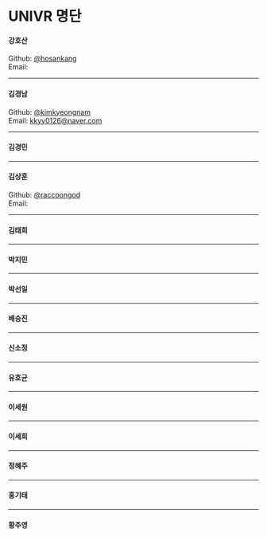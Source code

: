 # UNIVR 명단
#### 강호산
Github: [@hosankang](https://github.com/hosankang)  
Email: 

---
#### 김경남 
Github: [@kimkyeongnam](https://github.com/kimkyeongnam)  
Email: kkyy0126@naver.com

---
#### 김경민
---

#### 김상훈 
Github: [@raccoongod](https://github.com/raccoongod)  
Email: 

---
#### 김태희 

---
#### 박지민

---
#### 박선일 

---
#### 배승진 

---
#### 신소정 

---
#### 유호균 

---
#### 이세원 

---
#### 이세희 

---
#### 정혜주 

---
#### 홍기태 

---
#### 황주영 
